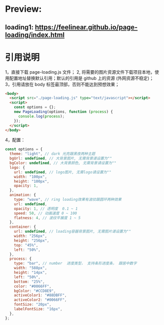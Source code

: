 <!--
 * @Author: FeeLinear 444730413@qq.com
 * @Date: 2024-05-22 18:44:48
 * @LastEditors: FeeLinear 444730413@qq.com
 * @LastEditTime: 2024-05-27 16:27:14
 * @FilePath: \page-loading\README.md
 * @Description:
-->

# Preview:

## loading1: https://feelinear.github.io/page-loading/index.html

# 引用说明

1，直接下载 page-loading.js 文件；
2, 将需要的图片资源文件下载项目本地，使用配置地址替换默认引用；默认的引用是 github 上的资源 (外网资源不稳定)；
3，引用请放在 body 标签最顶部，否则不能达到预想效果；

```html
<body>
  <script src="./page-loading.js" type="text/javascript"></script>
  <script>
    const options = {};
    new PageLoading(options, function (process) {
      console.log(process);
    });
  </script>
</body>
```

4，配置：

```js
const options = {
  theme: "light", // dark 光亮跟黑夜两种主题
  bgUrl: undefined, // 大背景图片, 无需背景请设置为""
  bgColor: undefined, // 大背景颜色, 无需背景请设置为""
  logo: {
    url: undefined, // logo图片, 无需logo请设置为""
    width: "100px",
    height: "100px",
    opacity: 1,
  },
  animation: {
    type: "wave", // ring loading效果有波纹跟圆环两种效果
    url: undefined, 
    opacity: 1, // 透明度  0.1 ~ 1
    speed: 50, // 动画速度 0 ~ 100
    flatness: 4, // 波纹平展度 1 ~ 5
  },
  container: {
    url: undefined, // loading容器背景图片, 无需图片请设置为""
    width: "256px",
    height: "256px",
    top: "45%",
    left: "50%",
  },
  process: {
    type: "bar", // number  进度类型， 支持条形进度条， 跟居中数字
    width: "588px",
    height: "14px",
    left: "50%",
    bottom: "25%",
    color: "#0066FF",
    bgColor: "#CCD8E9",
    activeColor1: "#88DBFF",
    activeColor2: "#0066FF",
    fontSize: "20px",
    labelFontSize: "16px",
  },
};
```
